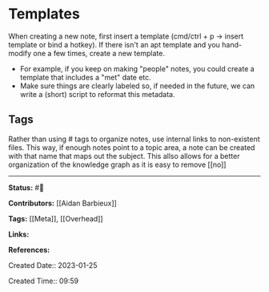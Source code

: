 # Templates
When creating a new note, first insert a template (cmd/ctrl + p -> insert template or bind a hotkey). If there isn't an apt template and you hand-modify one a few times, create a new template.
- For example, if you keep on making "people" notes, you could create a template that includes a "met" date etc. 
- Make sure things are clearly labeled so, if needed in the future, we can write a (short) script to reformat this metadata.


## Tags
Rather than using # tags to organize notes, use internal links to non-existent files. This way, if enough notes point to a topic area, a note can be created with that name that maps out the subject. This allso allows for a better organization of the knowledge graph as it is easy to remove [[no]]

---
**Status:**
#🌱 

**Contributors:**
[[Aidan Barbieux]]

**Tags:**
[[Meta]], [[Overhead]]

**Links:**

**References:**

Created Date:: 2023-01-25

Created Time:: 09:59